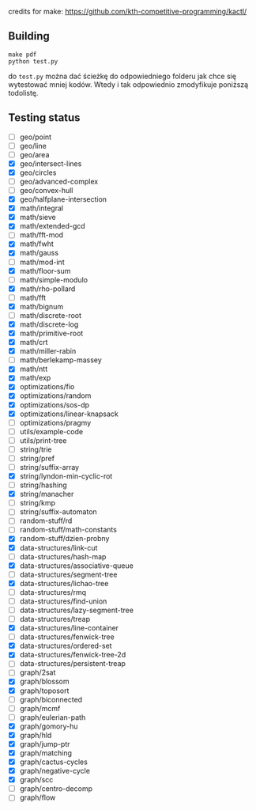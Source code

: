 credits for make: https://github.com/kth-competitive-programming/kactl/

## Building

```
make pdf
python test.py
```
do `test.py` można dać ścieżkę do odpowiedniego folderu jak chce się wytestować mniej kodów.
Wtedy i tak odpowiednio zmodyfikuje poniższą todolistę.

## Testing status
- [ ] geo/point
- [ ] geo/line
- [ ] geo/area
- [x] geo/intersect-lines
- [x] geo/circles
- [ ] geo/advanced-complex
- [ ] geo/convex-hull
- [x] geo/halfplane-intersection
- [x] math/integral
- [x] math/sieve
- [x] math/extended-gcd
- [ ] math/fft-mod
- [x] math/fwht
- [x] math/gauss
- [ ] math/mod-int
- [x] math/floor-sum
- [ ] math/simple-modulo
- [x] math/rho-pollard
- [ ] math/fft
- [x] math/bignum
- [ ] math/discrete-root
- [x] math/discrete-log
- [x] math/primitive-root
- [x] math/crt
- [x] math/miller-rabin
- [ ] math/berlekamp-massey
- [x] math/ntt
- [x] math/exp
- [x] optimizations/fio
- [x] optimizations/random
- [x] optimizations/sos-dp
- [x] optimizations/linear-knapsack
- [ ] optimizations/pragmy
- [ ] utils/example-code
- [ ] utils/print-tree
- [ ] string/trie
- [ ] string/pref
- [ ] string/suffix-array
- [x] string/lyndon-min-cyclic-rot
- [ ] string/hashing
- [x] string/manacher
- [ ] string/kmp
- [ ] string/suffix-automaton
- [ ] random-stuff/rd
- [ ] random-stuff/math-constants
- [x] random-stuff/dzien-probny
- [x] data-structures/link-cut
- [ ] data-structures/hash-map
- [x] data-structures/associative-queue
- [ ] data-structures/segment-tree
- [x] data-structures/lichao-tree
- [ ] data-structures/rmq
- [ ] data-structures/find-union
- [ ] data-structures/lazy-segment-tree
- [ ] data-structures/treap
- [x] data-structures/line-container
- [ ] data-structures/fenwick-tree
- [x] data-structures/ordered-set
- [x] data-structures/fenwick-tree-2d
- [ ] data-structures/persistent-treap
- [ ] graph/2sat
- [x] graph/blossom
- [x] graph/toposort
- [ ] graph/biconnected
- [ ] graph/mcmf
- [ ] graph/eulerian-path
- [x] graph/gomory-hu
- [x] graph/hld
- [x] graph/jump-ptr
- [x] graph/matching
- [x] graph/cactus-cycles
- [x] graph/negative-cycle
- [x] graph/scc
- [ ] graph/centro-decomp
- [ ] graph/flow
